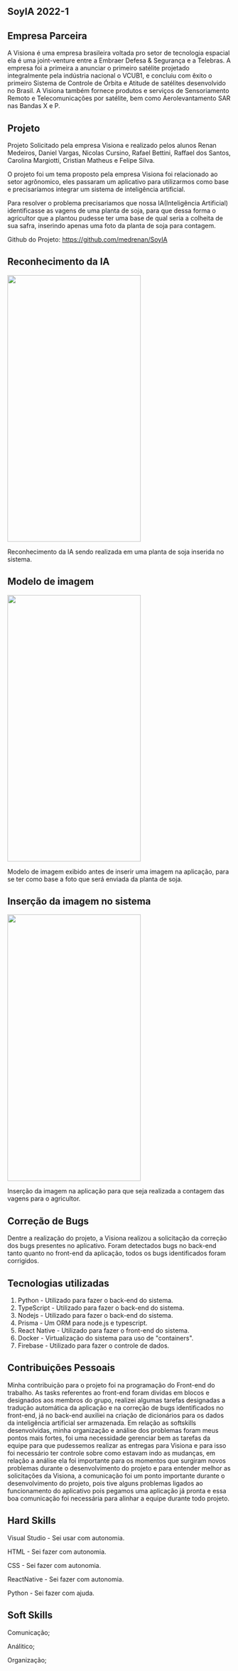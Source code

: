 
## SoyIA 2022-1

## Empresa Parceira

A Visiona é uma empresa brasileira voltada pro setor de tecnologia espacial ela é uma  joint-venture entre a Embraer Defesa & Segurança e a Telebras. A empresa foi a primeira a anunciar o primeiro satélite projetado integralmente pela indústria nacional o VCUB1, e concluiu com êxito o primeiro Sistema de Controle de Órbita e Atitude de satélites desenvolvido no Brasil. A Visiona também fornece produtos e serviços de Sensoriamento Remoto e Telecomunicações por satélite, bem como Aerolevantamento SAR nas Bandas X e P.

## Projeto

Projeto Solicitado pela empresa Visiona e realizado pelos alunos Renan Medeiros, Daniel Vargas, Nicolas Cursino, Rafael Bettini, Raffael dos Santos, Carolina Margiotti, Cristian Matheus e Felipe Silva. 

O projeto foi um tema proposto pela empresa Visiona foi relacionado ao setor agrônomico, eles passaram um aplicativo para utilizarmos como base e precisaríamos integrar um sistema de inteligência artificial.

Para resolver o problema precisariamos que nossa IA(Inteligência Artificial) identificasse as vagens de uma planta de soja, para que dessa forma o agricultor que a plantou pudesse ter uma base de qual seria a colheita de sua safra, inserindo apenas uma foto da planta de soja para contagem.

Github do Projeto: https://github.com/medrenan/SoyIA

## Reconhecimento da IA

<img src="https://github.com/DanVargaa/Portfolio-APIs/blob/Sexto-API-2022-2/reconhecimento-IA.png" height="600" width="300">

Reconhecimento da IA sendo realizada em uma planta de soja inserida no sistema.

## Modelo de imagem

<img src="https://github.com/DanVargaa/Portfolio-APIs/blob/Sexto-API-2022-2/modal.png"  height="600" width="300">

Modelo de imagem exibido antes de inserir uma imagem na aplicação, para se ter como base a foto que será enviada da planta de soja.

## Inserção da imagem no sistema

<img src="https://github.com/DanVargaa/Portfolio-APIs/blob/Sexto-API-2022-2/insercao-imagem.gif" height="600" width="300">

Inserção da imagem na aplicação para que seja realizada a contagem das vagens para o agricultor.

## Correção de Bugs

Dentre a realização do projeto, a Visiona realizou a solicitação da correção dos bugs presentes no aplicativo. Foram detectados bugs no back-end tanto quanto no front-end da aplicação, todos os bugs identificados foram corrigidos.

## Tecnologias utilizadas

1. Python - Utilizado para fazer o back-end do sistema.
2. TypeScript - Utilizado para fazer o back-end do sistema.
3. Nodejs  - Utilizado para fazer o back-end do sistema.
4. Prisma  - Um ORM para node.js e typescript.
5. React Native - Utilizado para fazer o front-end do sistema.
6. Docker  - Virtualização do sistema para uso de "containers".
7. Firebase - Utilizado para fazer o controle de dados.

## Contribuições Pessoais

Minha contribuição para o projeto foi na programação do Front-end do trabalho. As tasks referentes ao front-end foram dividas em blocos e designados aos membros do grupo, realizei algumas tarefas designadas a tradução automática da aplicação e na correção de bugs identificados no front-end, já no back-end auxiliei na criação de dicionários para os dados da inteligência artificial ser armazenada. Em relação as softskills desenvolvidas, minha organização e análise dos problemas foram meus pontos mais fortes, foi uma necessidade gerenciar bem as tarefas da equipe para que pudessemos realizar as entregas para Visiona e para isso foi necessário ter controle sobre como estavam indo as mudanças, em relação a análise ela foi importante para os momentos que surgiram novos problemas durante o desenvolvimento do projeto e para entender melhor as solicitações da Visiona, a comunicação foi um ponto importante durante o desenvolvimento do projeto, pois tive alguns problemas ligados ao funcionamento do aplicativo pois pegamos uma aplicação já pronta e essa boa comunicação foi necessária para alinhar a equipe durante todo projeto.

## Hard Skills

Visual Studio - Sei usar com autonomia.

HTML - Sei fazer com autonomia.

CSS - Sei fazer com autonomia.

ReactNative - Sei fazer com autonomia.

Python - Sei fazer com ajuda.

## Soft Skills

Comunicação;

Análitico;

Organização;

